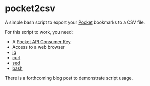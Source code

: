 # pocket2csv

A simple bash script to export your [Pocket](https://getpocket.com/) bookmarks to a CSV file.

For this script to work, you need:

* A [Pocket API Consumer Key](https://getpocket.com/developer/docs/authentication)
* Access to a web browser
* [jq](https://stedolan.github.io/jq/)
* [curl](https://curl.haxx.se/)
* [sed](https://www.gnu.org/software/sed/)
* [bash](https://www.gnu.org/software/bash/)

There is a forthcoming blog post to demonstrate script usage.
